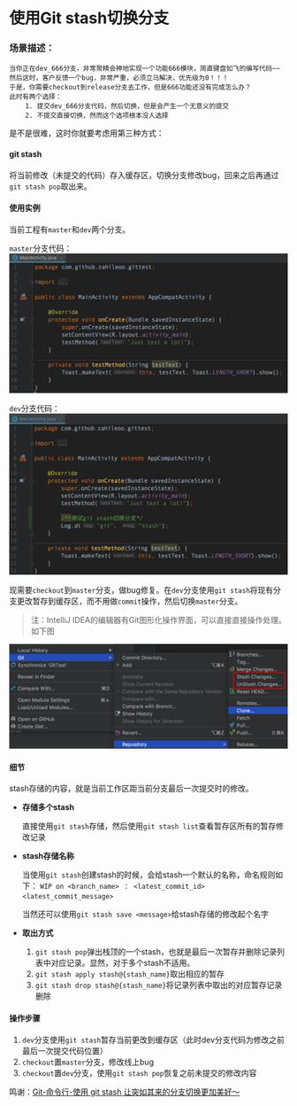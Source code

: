# 使用Git stash切换分支

### 场景描述：

```
当你正在dev_666分支，非常聚精会神地实现一个功能666模块，简直键盘如飞的编写代码~~
然后这时，客户反馈一个bug，非常严重，必须立马解决，优先级为0！！！
于是，你需要checkout到release分支去工作，但是666功能还没有完成怎么办？
此时有两个选择：
	1. 提交dev_666分支代码，然后切换，但是会产生一个无意义的提交
	2. 不提交直接切换，然而这个选项根本没人选择
```

是不是很难，这时你就要考虑用第三种方式：

#### git stash
将当前修改（未提交的代码）存入缓存区，切换分支修改bug，回来之后再通过`git stash pop`取出来。


#### 使用实例
当前工程有`master`和`dev`两个分支。

`master`分支代码：
![图片描述](screenshot/git_stash_01.png)

`dev`分支代码：
![图片描述](screenshot/git_stash_02.png)

现需要`checkout`到`master`分支，做bug修复。在`dev`分支使用`git stash`将现有分支更改暂存到缓存区，而不用做`commit`操作，然后切换`master`分支。

> 注：IntelliJ IDEA的编辑器有Git图形化操作界面，可以直接直接操作处理。如下图

![](screenshot/git_stash_03.png)

#### 细节
stash存储的内容，就是当前工作区距当前分支最后一次提交时的修改。

 * __存储多个stash__
 
   直接使用`git stash`存储，然后使用`git stash list`查看暂存区所有的暂存修改记录
 * __stash存储名称__
 	
 	当使用`git stash`创建stash的时候，会给stash一个默认的名称，命名规则如下：
 	`WIP on <branch_name> ： <latest_commit_id> <latest_commit_message>`
 	
 	当然还可以使用`git stash save <message>`给stash存储的修改起个名字
 * __取出方式__
 
 	1. `git stash pop`弹出栈顶的一个stash，也就是最后一次暂存并删除记录列表中对应记录。显然，对于多个stash不适用。
 	2. `git stash apply stash@{stash_name}`取出相应的暂存
 	3. `git stash drop stash@{stash_name}`将记录列表中取出的对应暂存记录删除


#### 操作步骤
 1. `dev`分支使用`git stash`暂存当前更改到缓存区（此时dev分支代码为修改之前最后一次提交代码位置）
 2. `checkout`置`master`分支，修改线上bug
 3. `checkout`置`dev`分支，使用`git stash pop`恢复之前未提交的修改内容

 
鸣谢：[Git-命令行-使用 git stash 让突如其来的分支切换更加美好～](https://blog.csdn.net/qq_32452623/article/details/76100140)